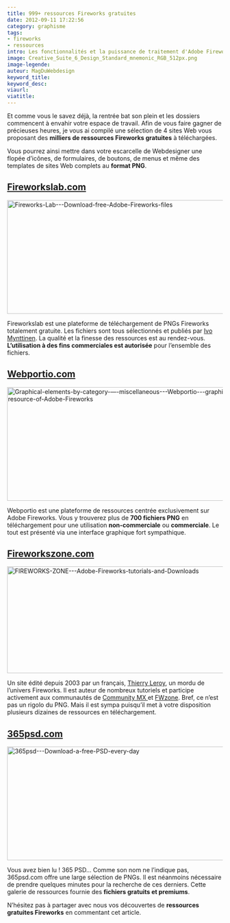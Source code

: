 ```yaml
---
title: 999+ ressources Fireworks gratuites
date: 2012-09-11 17:22:56
category: graphisme
tags:
- fireworks
- ressources
intro: Les fonctionnalités et la puissance de traitement d'Adobe Fireworks en font de nos jours un des logiciels le plus prisé par les Webdesigners. Utilisé très tôt dans le cycle de vie d'un projet Web, Fireworks offre une large palette d'outils et d'extensions convenant aussi bien à la phase de Wireframing qu'à la phase des maquettes graphiques. Et comble de la perfection, la conception de prototypes interactifs ne l'effraie aucunement grâce à ces nombreuses options d'export.
image: Creative_Suite_6_Design_Standard_mnemonic_RGB_512px.png
image-legende:
auteur: MagDuWebdesign
keyword_title:
keyword_desc:
viaurl:
viatitle:
---
```


<p>Et comme vous le savez&nbsp;déjà, la rentrée bat son plein et les dossiers commencent à envahir votre espace de travail.&nbsp;Afin de vous faire gagner de précieuses heures, je vous ai compilé une sélection de 4 sites Web vous proposant des <strong>milliers de ressources Fireworks&nbsp;gratuites</strong> à téléchargées.</p>
<p>Vous pourrez ainsi mettre dans votre escarcelle&nbsp;de Webdesigner une flopée&nbsp;d’icônes, de formulaires, de boutons, de menus et même des templates de sites Web complets au <strong>format PNG</strong>.</p>
<h2><a title="fireworkslab.com" href="http://fireworkslab.com/" target="_blank">Fireworkslab.com</a></h2>
<p><img class="alignnone size-full wp-image-1040" title="Fireworks-Lab---Download-free-Adobe-Fireworks-files" src="https://s3-eu-west-1.amazonaws.com/mdw-img/large/Fireworks-Lab-Download-free-Adobe-Fireworks-files.jpg" alt="Fireworks-Lab---Download-free-Adobe-Fireworks-files" width="555" height="265"></p>
<p>Fireworkslab est une plateforme de téléchargement de PNGs Fireworks totalement gratuite. Les fichiers sont tous sélectionnés et publiés par <a title="Ivo Mynttinen" href="https://twitter.com/ivomynttinen" target="_blank">Ivo Mynttinen</a>. La qualité et la finesse des ressources est au rendez-vous. <strong>L’utilisation à des fins commerciales est autorisée</strong> pour l’ensemble des fichiers.</p>
<h2><a title="Webportio.com" href="http://www.webportio.com/" target="_blank">Webportio.com</a></h2>
<p><img class="alignnone size-full wp-image-1041" title="Graphical-elements-by-category-—-miscellaneous---Webportio---graphical-resource-of-Adobe-Fireworks" src="https://s3-eu-west-1.amazonaws.com/mdw-img/large/Graphical-elements-by-category-—-miscellaneous-Webportio-graphical-resource-of-Adobe-Fireworks.jpg" alt="Graphical-elements-by-category-—-miscellaneous---Webportio---graphical-resource-of-Adobe-Fireworks" width="555" height="265"></p>
<p>Webportio est une plateforme de ressources centrée exclusivement sur Adobe Fireworks. Vous y trouverez plus de <strong>700 fichiers PNG</strong> en téléchargement pour une utilisation <strong>non-commerciale</strong> ou <strong>commerciale</strong>. Le tout est présenté via une interface graphique fort sympathique.</p>
<h2><a title="fireworkszone.com" href="http://www.fireworkszone.com/downloads.html" target="_blank">Fireworkszone.com</a></h2>
<p><img class="alignnone size-full wp-image-1042" title="FIREWORKS-ZONE---Adobe-Fireworks-tutorials-and-Downloads" src="https://s3-eu-west-1.amazonaws.com/mdw-img/large/FIREWORKS-ZONE-Adobe-Fireworks-tutorials-and-Downloads.jpg" alt="FIREWORKS-ZONE---Adobe-Fireworks-tutorials-and-Downloads" width="555" height="249"></p>
<p>Un site édité depuis 2003 par un français, <a title="Thierry Leroy" href="https://twitter.com/fireworkszone" target="_blank">Thierry Leroy</a>, un mordu de l’univers Fireworks. Il est auteur de nombreux tutoriels et participe activement aux communautés de&nbsp;<a title="Community MX" href="http://www.communitymx.com/" target="_blank">Community MX&nbsp;</a>et&nbsp;<a title="FWzone" href="http://www.fwzone.net/" target="_blank">FWzone</a>. Bref, ce n’est pas un rigolo du PNG. Mais il est sympa puisqu’il met à votre disposition plusieurs dizaines de ressources en téléchargement.</p>
<h2><a title="365psd.com" href="http://365psd.com/">365psd.com</a></h2>
<p><img class="alignnone size-full wp-image-1043" title="365psd---Download-a-free-PSD-every-day" src="https://s3-eu-west-1.amazonaws.com/mdw-img/large/365psd-Download-a-free-PSD-every-day.jpg" alt="365psd---Download-a-free-PSD-every-day" width="555" height="265"></p>
<p>Vous avez bien lu ! 365 PSD… Comme son nom ne l’indique pas, 365psd.com offre une large sélection de PNGs. Il est néanmoins nécessaire de prendre quelques minutes pour la recherche de ces derniers. Cette galerie de ressources fournie des <strong>fichiers gratuits et premiums</strong>.</p>
<p>N’hésitez pas à partager avec nous vos découvertes de <strong>ressources gratuites Fireworks</strong> en commentant cet article.</p>